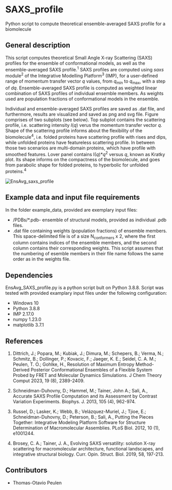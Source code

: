 # SAXS_profile
Python script to compute theoretical ensemble-averaged SAXS profile for a biomolecule


## General description

This script computes theoretical Small Angle X-ray Scattering (SAXS) profiles for the ensemble of conformational models, as well as the ensemble-averaged SAXS profile.<sup>1</sup> 
SAXS profiles are computed using _saxs_ module<sup>2</sup> of the Integrative Modelling Platform<sup>3</sup> (IMP), for a user-defined range of momentum transfer vector _q_ values, from _q_<sub>min</sub> to _q_<sub>max</sub>, with a step of _dq_.
Ensemble-averaged SAXS profile is computed as weighted linear combination of SAXS profiles of individual ensemble members. As weights used are population fractions of conformational models in the ensemble.

Individual and ensemble-averaged SAXS profiles are saved as .dat file, and furthermore, results are visualized and saved as png and svg file.
Figure comprises of two subplots (see below). Top subplot contains the scattering profile, i.e. scattering intensity _I_(_q_) verus the momentum transfer vector _q_. 
Shape of the scattering profile informs about the flexibility of the biomolecule<sup>4</sup>, i.e. folded proteins have scattering profile with rises and dips, while unfolded proteins have featureless scattering profile.
In between those two scenarios are multi-domain proteins, which have profile with smoothed features. 
Lover panel contains I(_q_)*_q_<sup>2</sup> versus _q_, known as Kratky plot. Its shape informs on the compactness of the biomolecule, and goes from parabolic shape for folded proteins, to hyperbolic for unfolded proteins.<sup>4</sup>


![EnsAvg_saxs_profile](https://github.com/mpopara/SAXS_profile/assets/40856779/a05738f4-d4a9-4b44-8b73-4c522a63018b)


## Example data and input file requirements

In the folder example_data, provided are exemplary input files:

* /PDBs/*.pdb- ensemble of structural models, provided as individual .pdb files.
* .dat file containing weights (population fractions) of ensemble members. This space-delimited file is of a size N<sub>conformers</sub> x 2, where the first column contains indices of the ensemble members,
 and the second column contains their corresponding weights. This script assumes that the numbering of esemble members in their file name follows the same order as in the weights file. 

## Dependencies

EnsAvg_SAXS_profile.py is a python script bult on Python 3.8.8. Script was tested with provided examplary input files under the following configuration:

* Windows 10
* Python 3.8.8
* IMP 2.17.0
* numpy 1.23.0
* matplotlib 3.7.1

## References
1. Dittrich, J.; Popara, M.; Kubiak, J.; Dimura, M.; Schepers, B.; Verma, N.; Schmitz,
B.; Dollinger, P.; Kovacic, F.; Jaeger, K. E.; Seidel, C. A. M.; Peulen, T. O.; Gohlke, H.,
Resolution of Maximum Entropy Method-Derived Posterior Conformational Ensembles of a
Flexible System Probed by FRET and Molecular Dynamics Simulations. J Chem Theory
Comput 2023, 19 (8), 2389-2409.

2. Schneidman-Duhovny, D.; Hammel, M.; Tainer, John A.; Sali, A., Accurate SAXS Profile Computation and its Assessment by Contrast Variation Experiments. Biophys. J. 2013, 105 (4), 962-974.

3. Russel, D.; Lasker, K.; Webb, B.; Velázquez-Muriel, J.; Tjioe, E.; Schneidman-Duhovny, D.; Peterson, B.; Sali, A., Putting the Pieces Together: Integrative Modeling Platform Software for Structure Determination of Macromolecular Assemblies. PLoS Biol. 2012, 10 (1), e1001244.

4. Brosey, C. A.; Tainer, J. A., Evolving SAXS versatility: solution X-ray scattering for macromolecular architecture, functional landscapes, and integrative structural biology. Curr. Opin. Struct. Biol. 2019, 58, 197-213.


## Contributors

* Thomas-Otavio Peulen
